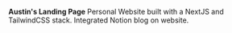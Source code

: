 **Austin's Landing Page**
Personal Website built with a NextJS and TailwindCSS stack. Integrated Notion blog on website.
